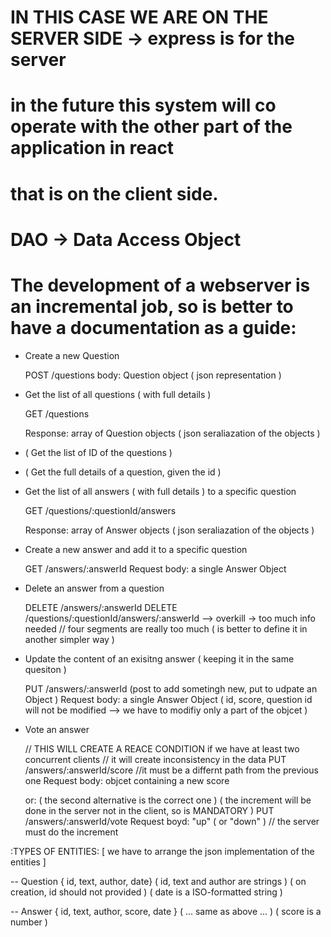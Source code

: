 # IN THIS CASE WE ARE ON THE SERVER SIDE -> express is for the server
# in the future this system will co operate with the other part of the application in react 
# that is on the client side.

# DAO -> Data Access Object

# The development of a webserver is an incremental job, so is better to have a documentation as a guide:

- Create a new Question 

    POST /questions
    body: Question object ( json representation )

- Get the list of all questions ( with full details )

    GET /questions

    Response: array of Question objects ( json seraliazation of the objects ) 

- ( Get the list of ID of the questions )
- ( Get the full details of a question, given the id )

- Get the list of all answers ( with full details ) to a specific question

    GET /questions/:questionId/answers

    Response: array of Answer objects ( json seraliazation of the objects ) 

- Create a new answer and add it to a specific question

    GET /answers/:answerId
    Request body: a single Answer Object 

- Delete an answer from a question

    DELETE /answers/:answerId
    DELETE /questions/:questionId/answers/:answerId --> overkill -> too much info needed
    // four segments are really too much ( is better to define it in another simpler way )

- Update the content of an exisitng answer ( keeping it in the same quesiton ) 

    PUT /answers/:answerId (post to add sometingh new, put to udpate an Object )
    Request body: a single Answer Object
    ( id, score, question id will not be modified --> we have to modifiy only a part of the objcet )

- Vote an answer 

    // THIS WILL CREATE A REACE CONDITION if we have at least two concurrent clients
    // it will create inconsistency in the data
    PUT /answers/:answerId/score  //it must be a differnt path from the previous one
    Request body: objcet containing a new score

    or: ( the second alternative is the correct one )
        ( the increment will be done in the server not in the client, so is MANDATORY ) 
    PUT /answers/:answerId/vote
    Request boyd: "up" ( or "down" )  // the server must do the increment 


:TYPES OF ENTITIES:
[ we have to arrange the json implementation of the entities ]

-- Question
   { id, text, author, date}
   ( id, text and author are strings )
   ( on creation, id should not provided )
   ( date is a ISO-formatted string )


-- Answer
   { id, text, author, score, date }
   ( ... same as above ... )
   ( score is a number )
 